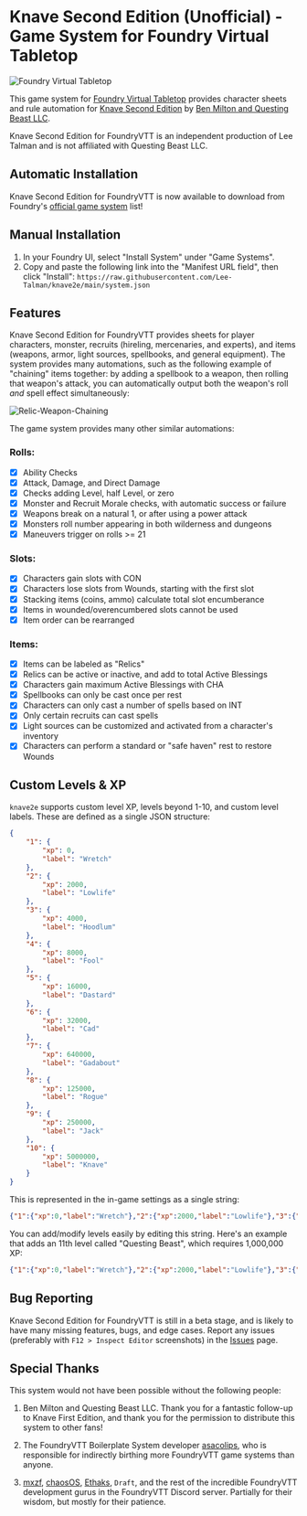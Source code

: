# Knave Second Edition (Unofficial) - Game System for Foundry Virtual Tabletop
![Foundry Virtual Tabletop](https://img.shields.io/badge/foundry-v11-green)

This game system for [Foundry Virtual Tabletop](https://foundryvtt.com/) provides character sheets and rule automation for [Knave Second Edition](https://www.kickstarter.com/projects/questingbeast/knave-rpg-second-edition) by [Ben Milton and Questing Beast LLC](https://questingbeast.substack.com/). 

Knave Second Edition for FoundryVTT is an independent production of Lee Talman and is not affiliated with Questing Beast LLC. 

## Automatic Installation
Knave Second Edition for FoundryVTT is now available to download from Foundry's [official game system](https://foundryvtt.com/packages/knave2e) list!

## Manual Installation
1. In your Foundry UI, select "Install System" under "Game Systems".
2. Copy and paste the following link into the "Manifest URL field", then click "Install":
`https://raw.githubusercontent.com/Lee-Talman/knave2e/main/system.json`


## Features
Knave Second Edition for FoundryVTT provides sheets for player characters, monster, recruits (hireling, mercenaries, and experts), and items (weapons, armor, light sources, spellbooks, and general equipment). The system provides many automations, such as the following example of "chaining" items together: by adding a spellbook to a weapon, then rolling that weapon's attack, you can automatically output both the weapon's roll *and* spell effect simultaneously:

![Relic-Weapon-Chaining](./assets/relic-weapon-screenshot.png)

The game system provides many other similar automations:

### Rolls:
- [x] Ability Checks
- [x] Attack, Damage, and Direct Damage
- [x] Checks adding Level, half Level, or zero
- [x] Monster and Recruit Morale checks, with automatic success or failure
- [x] Weapons break on a natural 1, or after using a power attack
- [x] Monsters roll number appearing in both wilderness and dungeons
- [x] Maneuvers trigger on rolls >= 21

### Slots:
- [x] Characters gain slots with CON
- [x] Characters lose slots from Wounds, starting with the first slot
- [x] Stacking items (coins, ammo) calculate total slot encumberance
- [x] Items in wounded/overencumbered slots cannot be used
- [x] Item order can be rearranged

### Items:
- [x] Items can be labeled as "Relics"
- [x] Relics can be active or inactive, and add to total Active Blessings
- [x] Characters gain maximum Active Blessings with CHA
- [x] Spellbooks can only be cast once per rest
- [x] Characters can only cast a number of spells based on INT
- [x] Only certain recruits can cast spells
- [x] Light sources can be customized and activated from a character's inventory
- [x] Characters can perform a standard or "safe haven" rest to restore Wounds

## Custom Levels & XP
`knave2e` supports custom level XP, levels beyond 1-10, and custom level labels. These are defined as a single JSON structure:

```json
{
    "1": {
        "xp": 0,
        "label": "Wretch"
    },
    "2": {
        "xp": 2000,
        "label": "Lowlife"
    },
    "3": {
        "xp": 4000,
        "label": "Hoodlum"
    },
    "4": {
        "xp": 8000,
        "label": "Fool"
    },
    "5": {
        "xp": 16000,
        "label": "Dastard"
    },
    "6": {
        "xp": 32000,
        "label": "Cad"
    },
    "7": {
        "xp": 640000,
        "label": "Gadabout"
    },
    "8": {
        "xp": 125000,
        "label": "Rogue"
    },
    "9": {
        "xp": 250000,
        "label": "Jack"
    },
    "10": {
        "xp": 5000000,
        "label": "Knave"
    }
}
```

This is represented in the in-game settings as a single string:

```json
{"1":{"xp":0,"label":"Wretch"},"2":{"xp":2000,"label":"Lowlife"},"3":{"xp":4000,"label":"Hoodlum"},"4":{"xp":8000,"label":"Fool"},"5":{"xp":16000,"label":"Dastard"},"6":{"xp":32000,"label":"Cad"},"7":{"xp":64000,"label":"Gadabout"},"8":{"xp":125000,"label":"Rogue"},"9":{"xp":250000,"label":"Jack"},"10":{"xp":500000,"label":"Knave"}}
```

You can add/modify levels easily by editing this string. Here's an example that adds an 11th level called "Questing Beast", which requires 1,000,000 XP:

```json
{"1":{"xp":0,"label":"Wretch"},"2":{"xp":2000,"label":"Lowlife"},"3":{"xp":4000,"label":"Hoodlum"},"4":{"xp":8000,"label":"Fool"},"5":{"xp":16000,"label":"Dastard"},"6":{"xp":32000,"label":"Cad"},"7":{"xp":64000,"label":"Gadabout"},"8":{"xp":125000,"label":"Rogue"},"9":{"xp":250000,"label":"Jack"},"10":{"xp":500000,"label":"Knave"},"11":{"xp":1000000,"label":"Questing Beast"}}
```

## Bug Reporting
Knave Second Edition for FoundryVTT is still in a beta stage, and is likely to have many missing features, bugs, and edge cases. Report any issues (preferably with `F12 > Inspect Editor` screenshots) in the [Issues](https://github.com/Lee-Talman/knave2e/issues) page.

## Special Thanks
This system would not have been possible without the following people:
1. Ben Milton and Questing Beast LLC. Thank you for a fantastic follow-up to Knave First Edition, and thank you for the permission to distribute this system to other fans!

2. The FoundryVTT Boilerplate System developer [asacolips](https://github.com/asacolips), who is responsible for indirectly birthing more FoundryVTT game systems than anyone.

3. [mxzf](https://gitlab.com/mxzf), [chaosOS](https://github.com/JPMeehan), [Ethaks](https://github.com/Ethaks), `Draft`, and the rest of the incredible FoundryVTT development gurus in the FoundryVTT Discord server. Partially for their wisdom, but mostly for their patience.


